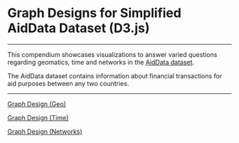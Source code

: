 # Graph Designs for Simplified AidData Dataset (D3.js)

---
This compendium showcases visualizations to answer varied questions regarding geomatics, time and networks in the [AidData dataset](https://www.aiddata.org/data/aiddata-core-research-release-level-1-3-1).

The AidData dataset contains information about financial transactions for aid purposes between any two countries.

---
[Graph Design (Geo)](https://observablehq.com/d/76848a463d0cf621)

[Graph Design (Time)](https://observablehq.com/d/295e77fbb1f78bf7)

[Graph Design (Networks)](https://observablehq.com/d/335b4e86071947d1)
